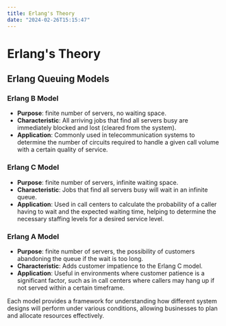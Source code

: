 ```yaml
---
title: Erlang's Theory
date: "2024-02-26T15:15:47"
---
```

# Erlang's Theory
## Erlang Queuing Models

### Erlang B Model
- **Purpose**: finite number of servers, no waiting space.
- **Characteristic**: All arriving jobs that find all servers busy are immediately blocked and lost (cleared from the system).
- **Application**: Commonly used in telecommunication systems to determine the number of circuits required to handle a given call volume with a certain quality of service.

### Erlang C Model
- **Purpose**: finite number of servers, infinite waiting space.
- **Characteristic**: Jobs that find all servers busy will wait in an infinite queue.
- **Application**: Used in call centers to calculate the probability of a caller having to wait and the expected waiting time, helping to determine the necessary staffing levels for a desired service level.

### Erlang A Model
- **Purpose**: finite number of servers, the possibility of customers abandoning the queue if the wait is too long.
- **Characteristic**: Adds customer impatience to the Erlang C model.
- **Application**: Useful in environments where customer patience is a significant factor, such as in call centers where callers may hang up if not served within a certain timeframe.

Each model provides a framework for understanding how different system designs will perform under various conditions, allowing businesses to plan and allocate resources effectively.
